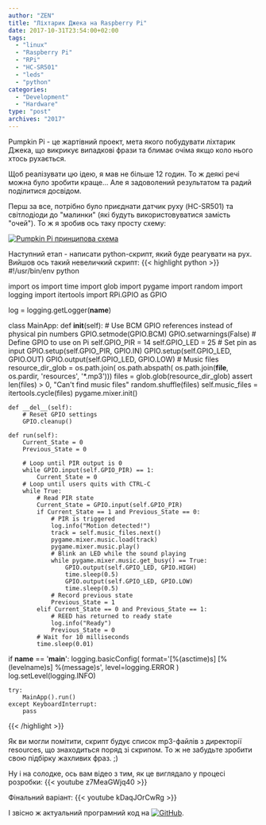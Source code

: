 ```yaml
---
author: "ZEN"
title: "Ліхтарик Джека на Raspberry Pi"
date: 2017-10-31T23:54:00+02:00
tags:
  - "linux"
  - "Raspberry Pi"
  - "RPi"
  - "HC-SR501"
  - "leds"
  - "python"
categories:
  - "Development"
  - "Hardware"
type: "post"
archives: "2017"
---
```


Pumpkin Pi - це жартівний проект, мета якого побудувати ліхтарик Джека, що викрикує випадкові фрази та блимає очіма якщо коло нього хтось рухається.

<!--more-->

Щоб реалізувати цю ідею, я мав не більше 12 годин. То ж деякі речі можна було зробити краще... Але я задоволений результатом та радий поділитися досвідом.

Перш за все, потрібно було приєднати датчик руху (HC-SR501) та світлодіоди до "малинки" (які будуть використовуватися замість "очей"). То ж я зробив ось таку просту схему:

[![Pumpkin Pi принципова схема](/images/2017/pumpkin_pi/datasheet.jpg "Pumpkin Pi принципова схема")](/images/2017/pumpkin_pi/datasheet.jpg)

Наступний етап - написати python-скрипт, який буде реагувати на рух. Вийшов ось такий невеличкий скрипт:
{{< highlight python >}}
#!/usr/bin/env python

import os
import time
import glob
import pygame
import random
import logging
import itertools
import RPi.GPIO as GPIO

log = logging.getLogger(__name__)


class MainApp:
    def __init__(self):
        # Use BCM GPIO references instead of physical pin numbers
        GPIO.setmode(GPIO.BCM)
        GPIO.setwarnings(False)
        # Define GPIO to use on Pi
        self.GPIO_PIR = 14
        self.GPIO_LED = 25
        # Set pin as input
        GPIO.setup(self.GPIO_PIR, GPIO.IN)
        GPIO.setup(self.GPIO_LED, GPIO.OUT)
        GPIO.output(self.GPIO_LED, GPIO.LOW)
        # Music files
        resource_dir_glob = os.path.join(
            os.path.abspath(
                os.path.join(__file__, os.pardir, 'resources', '*.mp3')))
        files = glob.glob(resource_dir_glob)
        assert len(files) > 0, "Can't find music files"
        random.shuffle(files)
        self.music_files = itertools.cycle(files)
        pygame.mixer.init()

    def __del__(self):
        # Reset GPIO settings
        GPIO.cleanup()

    def run(self):
        Current_State = 0
        Previous_State = 0

        # Loop until PIR output is 0
        while GPIO.input(self.GPIO_PIR) == 1:
            Current_State = 0
        # Loop until users quits with CTRL-C
        while True:
            # Read PIR state
            Current_State = GPIO.input(self.GPIO_PIR)
            if Current_State == 1 and Previous_State == 0:
                # PIR is triggered
                log.info("Motion detected!")
                track = self.music_files.next()
                pygame.mixer.music.load(track)
                pygame.mixer.music.play()
                # Blink an LED while the sound playing
                while pygame.mixer.music.get_busy() == True:
                    GPIO.output(self.GPIO_LED, GPIO.HIGH)
                    time.sleep(0.5)
                    GPIO.output(self.GPIO_LED, GPIO.LOW)
                    time.sleep(0.5)
                # Record previous state
                Previous_State = 1
            elif Current_State == 0 and Previous_State == 1:
                # REED has returned to ready state
                log.info("Ready")
                Previous_State = 0
            # Wait for 10 milliseconds
            time.sleep(0.01)


if __name__ == '__main__':
    logging.basicConfig(
        format='[%(asctime)s] [%(levelname)s] %(message)s',
        level=logging.ERROR
    )
    log.setLevel(logging.INFO)

    try:
        MainApp().run()
    except KeyboardInterrupt:
        pass
{{< /highlight >}}

Як ви могли помітити, скрипт будує список mp3-файлів з директорії resources, що знаходиться поряд зі скрипом. То ж не забудьте зробити свою підбірку жахливих фраз. ;)

Ну і на солодке, ось вам відео з тим, як це виглядало у процесі розробки:
{{< youtube z7MeaGWjq40 >}}

Фінальний варіант:
{{< youtube kDaqJOrCwRg >}}

І звісно ж актуальний програмний код на [![GitHub](https://github.com/zen-tools/pumpkin-pi)](https://github.com/zen-tools/pumpkin-pi).
